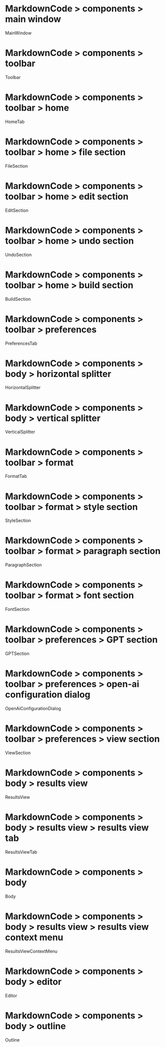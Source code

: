 # MarkdownCode > components > main window
MainWindow
# MarkdownCode > components > toolbar
Toolbar
# MarkdownCode > components > toolbar > home
HomeTab
# MarkdownCode > components > toolbar > home > file section
FileSection
# MarkdownCode > components > toolbar > home > edit section
EditSection
# MarkdownCode > components > toolbar > home > undo section
UndoSection
# MarkdownCode > components > toolbar > home > build section
BuildSection
# MarkdownCode > components > toolbar > preferences
PreferencesTab
# MarkdownCode > components > body > horizontal splitter
HorizontalSplitter
# MarkdownCode > components > body > vertical splitter
VerticalSplitter
# MarkdownCode > components > toolbar > format
FormatTab
# MarkdownCode > components > toolbar > format > style section
StyleSection
# MarkdownCode > components > toolbar > format > paragraph section
ParagraphSection
# MarkdownCode > components > toolbar > format > font section
FontSection
# MarkdownCode > components > toolbar > preferences > GPT section
GPTSection
# MarkdownCode > components > toolbar > preferences > open-ai configuration dialog
OpenAiConfigurationDialog
# MarkdownCode > components > toolbar > preferences > view section
ViewSection
# MarkdownCode > components > body > results view
ResultsView
# MarkdownCode > components > body > results view > results view tab
ResultsViewTab
# MarkdownCode > components > body
Body
# MarkdownCode > components > body > results view > results view context menu
ResultsViewContextMenu
# MarkdownCode > components > body > editor
Editor
# MarkdownCode > components > body > outline
Outline
